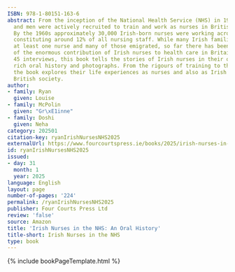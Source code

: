 ```yaml
---
ISBN: 978-1-80151-163-6
abstract: From the inception of the National Health Service (NHS) in 1948, Irish women
  and men were actively recruited to train and work as nurses in British hospitals.
  By the 1960s approximately 30,000 Irish-born nurses were working across the NHS,
  constituting around 12% of all nursing staff. While many Irish families produced
  at least one nurse and many of those emigrated, so far there has been little recognition
  of the enormous contribution of Irish nurses to health care in Britain. Based on
  45 interviews, this book tells the stories of Irish nurses in their own words using
  rich oral history and photographs. From the rigours of training to the fun of dancehalls,
  the book explores their life experiences as nurses and also as Irish migrants in
  British society.
author:
- family: Ryan
  given: Louise
- family: McPolin
  given: "Gr\xE1inne"
- family: Doshi
  given: Neha
category: 202501
citation-key: ryanIrishNursesNHS2025
externalUrl: https://www.fourcourtspress.ie/books/2025/irish-nurses-in-the-nhs
id: ryanIrishNursesNHS2025
issued:
- day: 31
  month: 1
  year: 2025
language: English
layout: page
number-of-pages: '224'
permalink: /ryanIrishNursesNHS2025
publisher: Four Courts Press Ltd
review: 'false'
source: Amazon
title: 'Irish Nurses in the NHS: An Oral History'
title-short: Irish Nurses in the NHS
type: book
---
```

{% include bookPageTemplate.html %}